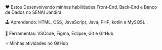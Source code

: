 
❤️ Estou Desenvolvendo minhas habilidades Front-End, Back-End e Banco de Dados no SENAI Jandira.

🕹️ Aprendendo: HTML, CSS, JavaScript, Java, PHP, kotlin e MySQSL .

💼 Ferramentas: VSCode, Figma, Eclipse, Git e GitHub.

⭐ Minhas atividades no GitHub
